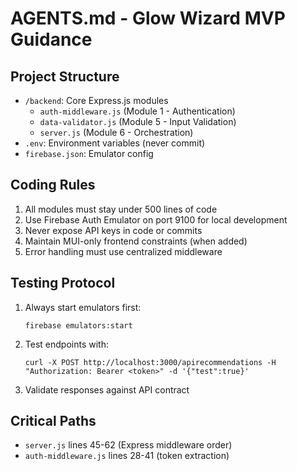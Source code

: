 # AGENTS.md - Glow Wizard MVP Guidance

## Project Structure
- `/backend`: Core Express.js modules
  - `auth-middleware.js` (Module 1 - Authentication)
  - `data-validator.js` (Module 5 - Input Validation)
  - `server.js` (Module 6 - Orchestration)
- `.env`: Environment variables (never commit)
- `firebase.json`: Emulator config

## Coding Rules
1. All modules must stay under 500 lines of code
2. Use Firebase Auth Emulator on port 9100 for local development
3. Never expose API keys in code or commits
4. Maintain MUI-only frontend constraints (when added)
5. Error handling must use centralized middleware

## Testing Protocol
1. Always start emulators first:
   ```
   firebase emulators:start
   ```
2. Test endpoints with:
   ```
   curl -X POST http://localhost:3000/apirecommendations -H "Authorization: Bearer <token>" -d '{"test":true}'
   ```
3. Validate responses against API contract

## Critical Paths
- `server.js` lines 45-62 (Express middleware order)
- `auth-middleware.js` lines 28-41 (token extraction)
```

